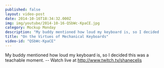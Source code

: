 ```yaml
---
published: false
layout: video-post
date: 2014-10-16T18:34:32.000Z
img: img/youtube/2014-10-16-QSbWc-KpaCE.jpg
category: Mockup Monday
description: "My buddy mentioned how loud my keyboard is, so I decided this was a teachable moment. -- Watch live at http://www.twitch.tv/shanecelis"
title: "On the Virtues of Mechanical Keyboards"
video-id: "QSbWc-KpaCE"
---
```

My buddy mentioned how loud my keyboard is, so I decided this was a teachable moment. -- Watch live at http://www.twitch.tv/shanecelis
